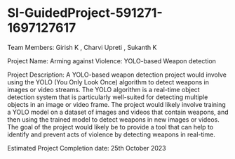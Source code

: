 # SI-GuidedProject-591271-1697127617

Team Members: Girish K , Charvi Upreti , Sukanth K

Project Name: Arming against Violence: YOLO-based Weapon detection

Project Description:
A YOLO-based weapon detection project would involve using the YOLO (You Only Look Once) algorithm to detect weapons in images or video streams. 
The YOLO algorithm is a real-time object detection system that is particularly well-suited for detecting multiple objects in an image or video frame. 
The project would likely involve training a YOLO model on a dataset of images and videos that contain weapons, and then using the trained model to detect weapons in new images or videos. 
The goal of the project would likely be to provide a tool that can help to identify and prevent acts of violence by detecting weapons in real-time.

Estimated Project Completion date: 25th October 2023
